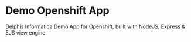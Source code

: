 # Demo Openshift App 
Delphis Informatica Demo App for Openshift, built with NodeJS, Express & EJS view engine
